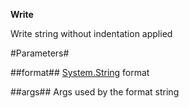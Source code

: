 **Write**

Write string without indentation applied

#Parameters#


##format##
[System.String](System.String) format

##args##
Args used by the format string
